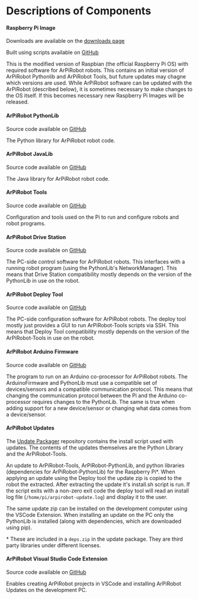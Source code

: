 # Descriptions of Components

#### **Raspberry Pi Image**
Downloads are available on the [downloads page](../downloads/latest.md)

Built using scripts available on [GitHub](https://github.com/ArPiRobot/ArPiRobot-ImageScripts)

This is the modified version of Raspbian (the official Raspberry Pi OS) with required software for ArPiRobot robots. This contains an initial version of ArPiRobot Pythonlib and ArPiRobot Tools, but future updates may chagne which versions are used. While ArPiRobot software can be updated with the ArPiRobot (described below), it is sometimes necessary to make changes to the OS itself. If this becomes necessary new Raspberry Pi Images will be released.

#### **ArPiRobot PythonLib**
Source code available on [GitHub](https://github.com/ArPiRobot/ArPiRobot-PythonLib)

The Python library for ArPiRobot robot code.

#### **ArPiRobot JavaLib**
Source code available on [GitHub](https://github.com/ArPiRobot/ArPiRobot-JavaLib)

The Java library for ArPiRobot robot code.

#### **ArPiRobot Tools**
Source code available on [GitHub](https://github.com/ArPiRobot/ArPiRobot-Tools)

Configuration and tools used on the Pi to run and configure robots and robot programs.


#### **ArPiRobot Drive Station**
Source code available on [GitHub](https://github.com/ArPiRobot/ArPiRobot-DriveStation)

The PC-side control software for ArPiRobot robots. This interfaces with a running robot program (using the PythonLib's NetworkManager). This means that Drive Station compatibility mostly depends on the version of the PythonLib in use on the robot.


#### **ArPiRobot Deploy Tool**
Source code available on [GitHub](https://github.com/ArPiRobot/ArPiRobot-DeployTool)

The PC-side configuration software for ArPiRobot robots. The deploy tool mostly just provides a GUI to run ArPiRobot-Tools scripts via SSH. This means that Deploy Tool compatibility mostly depends on the version of the ArPiRobot-Tools in use on the robot.


#### **ArPiRobot Arduino Firmware**
Source code available on [GitHub](https://github.com/ArPiRobot/ArPiRobot-ArduinoFirmware)

The program to run on an Arduino co-processor for ArPiRobot robots. The ArduinoFirmware and PythonLib must use a compatible set of devices/sensors and a compatible communication protocol. This means that changing the communication protocol between the Pi and the Arduino co-processor requires changes to the PythonLib. The same is true when adding support for a new device/sensor or changing what data comes from a device/sensor.

#### **ArPiRobot Updates**
The [Update Packager](https://github.com/ArPiRobot/ArPiRobot-UpdatePackager) repository contains the install script used with updates. The contents of the updates themselves are the Python Library and the ArPiRobot-Tools.

An update to ArPiRobot-Tools, ArPiRobot-PythonLib, and python libraries (dependencies for ArPiRobot-PythonLib) for the Raspberry Pi&ast;. When applying an update using the Deploy tool the update zip is copied to the robot the extracted. After extracting the update it's install.sh script is run. If the script exits with a non-zero exit code the deploy tool will read an install log file (`/home/pi/arpirobot-update.log`) and display it to the user.

The same update zip can be installed on the development computer using the VSCode Extension. When installing an update on the PC only the PythonLib is installed (along with dependencies, which are downloaded using pip).

&ast; These are included in a `deps.zip` in the update package. They are third party libraries under different licenses.

#### **ArPiRobot Visual Studio Code Extension**

Source code available on [GitHub](https://github.com/ArPiRobot/ArPiRobot-VSCodeExtension)

Enables creating ArPiRobot projects in VSCode and installing ArPiRobot Updates on the development PC.
